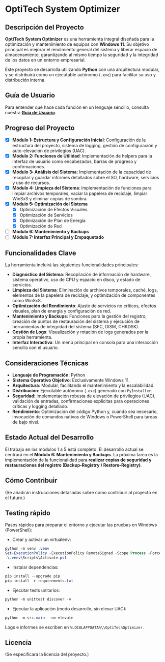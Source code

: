 # OptiTech System Optimizer

## Descripción del Proyecto

**OptiTech System Optimizer** es una herramienta integral diseñada para la optimización y mantenimiento de equipos con **Windows 11**. Su objetivo principal es mejorar el rendimiento general del sistema y liberar espacio de almacenamiento, garantizando al mismo tiempo la seguridad y la integridad de los datos en un entorno empresarial.

Este proyecto se desarrolla utilizando **Python** con una arquitectura modular, y se distribuirá como un ejecutable autónomo (`.exe`) para facilitar su uso y distribución interna.

## Guía de Usuario

Para entender qué hace cada función en un lenguaje sencillo, consulta nuestra **[Guía de Usuario](GUIA_USUARIO.md)**.

## Progreso del Proyecto

*   [x] **Módulo 1: Estructura y Configuración Inicial**: Configuración de la estructura del proyecto, sistema de logging, gestión de configuración y auto-elevación de privilegios (UAC).
*   [x] **Módulo 2: Funciones de Utilidad**: Implementación de helpers para la interfaz de usuario como encabezados, barras de progreso y confirmaciones.
*   [x] **Módulo 3: Análisis del Sistema**: Implementación de la capacidad de recopilar y guardar informes detallados sobre el SO, hardware, servicios y uso de recursos.
*   [x] **Módulo 4: Limpieza del Sistema**: Implementación de funciones para limpiar archivos temporales, vaciar la papelera de reciclaje, limpiar WinSxS y eliminar copias de sombra.
*   [x] **Módulo 5: Optimización del Sistema**
    *   [x] Optimización de Efectos Visuales
    *   [x] Optimización de Servicios
    *   [x] Optimización de Plan de Energía
    *   [x] Optimización de Red
*   [ ] **Módulo 6: Mantenimiento y Backups**
*   [ ] **Módulo 7: Interfaz Principal y Empaquetado**

## Funcionalidades Clave

La herramienta incluirá las siguientes funcionalidades principales:

*   **Diagnóstico del Sistema**: Recopilación de información de hardware, sistema operativo, uso de CPU y espacio en disco, y estado de servicios.
*   **Limpieza del Sistema**: Eliminación de archivos temporales, caché, logs, elementos de la papelera de reciclaje, y optimización de componentes como WinSxS.
*   **Optimización del Rendimiento**: Ajuste de servicios no críticos, efectos visuales, plan de energía y configuración de red.
*   **Mantenimiento y Backups**: Funciones para la gestión del registro, creación de puntos de restauración del sistema y ejecución de herramientas de integridad del sistema (SFC, DISM, CHKDSK).
*   **Gestión de Logs**: Visualización y rotación de logs generados por la propia herramienta.
*   **Interfaz Interactiva**: Un menú principal en consola para una interacción sencilla con el usuario.

## Consideraciones Técnicas

*   **Lenguaje de Programación**: Python
*   **Sistema Operativo Objetivo**: Exclusivamente Windows 11.
*   **Arquitectura**: Modular, facilitando el mantenimiento y la escalabilidad.
*   **Distribución**: Ejecutable autónomo (`.exe`) generado con `PyInstaller`.
*   **Seguridad**: Implementación robusta de elevación de privilegios (UAC), validación de entradas, confirmaciones explícitas para operaciones críticas y logging detallado.
*   **Rendimiento**: Optimización del código Python y, cuando sea necesario, invocación de comandos nativos de Windows o PowerShell para tareas de bajo nivel.

## Estado Actual del Desarrollo

El trabajo en los módulos 1 a 5 está completo. El desarrollo actual se centrará en el **Módulo 6: Mantenimiento y Backups**. La próxima tarea es la implementación de la funcionalidad para **realizar copias de seguridad y restauraciones del registro (Backup-Registry / Restore-Registry)**.

## Cómo Contribuir

(Se añadirán instrucciones detalladas sobre cómo contribuir al proyecto en el futuro.)

## Testing rápido

Pasos rápidos para preparar el entorno y ejecutar las pruebas en Windows (PowerShell):

- Crear y activar un virtualenv:

```powershell
python -m venv .venv
Set-ExecutionPolicy -ExecutionPolicy RemoteSigned -Scope Process -Force
.\.venv\Scripts\Activate.ps1
```

- Instalar dependencias:

```powershell
pip install --upgrade pip
pip install -r requirements.txt
```

- Ejecutar tests unitarios:

```powershell
python -m unittest discover -v
```

- Ejecutar la aplicación (modo desarrollo, sin elevar UAC):

```powershell
python -m src.main --no-elevate
```

Logs e informes se escriben en `%LOCALAPPDATA%\\OptiTechOptimizer`.

## Licencia

(Se especificará la licencia del proyecto.)